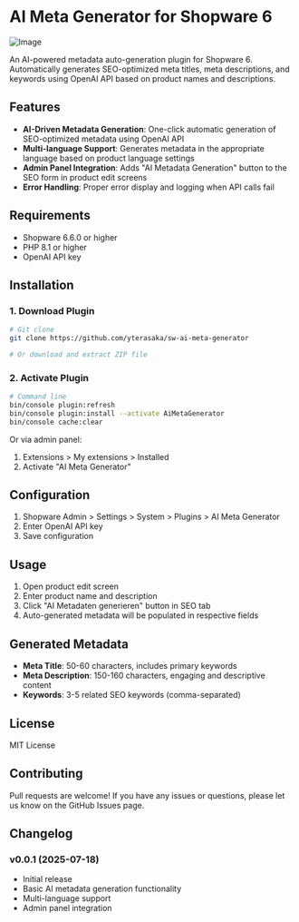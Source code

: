 # AI Meta Generator for Shopware 6

![Image](https://github.com/user-attachments/assets/3ae59fda-1132-4153-81ec-3a89624270aa)

An AI-powered metadata auto-generation plugin for Shopware 6. Automatically generates SEO-optimized meta titles, meta descriptions, and keywords using OpenAI API based on product names and descriptions.

## Features

- **AI-Driven Metadata Generation**: One-click automatic generation of SEO-optimized metadata using OpenAI API
- **Multi-language Support**: Generates metadata in the appropriate language based on product language settings
- **Admin Panel Integration**: Adds "AI Metadata Generation" button to the SEO form in product edit screens
- **Error Handling**: Proper error display and logging when API calls fail

## Requirements

- Shopware 6.6.0 or higher
- PHP 8.1 or higher
- OpenAI API key

## Installation

### 1. Download Plugin

```bash
# Git clone
git clone https://github.com/yterasaka/sw-ai-meta-generator

# Or download and extract ZIP file
```

### 2. Activate Plugin

```bash
# Command line
bin/console plugin:refresh
bin/console plugin:install --activate AiMetaGenerator
bin/console cache:clear
```

Or via admin panel:

1. Extensions > My extensions > Installed
2. Activate "AI Meta Generator"

## Configuration

1. Shopware Admin > Settings > System > Plugins > AI Meta Generator
2. Enter OpenAI API key
3. Save configuration

## Usage

1. Open product edit screen
2. Enter product name and description
3. Click "AI Metadaten generieren" button in SEO tab
4. Auto-generated metadata will be populated in respective fields

## Generated Metadata

- **Meta Title**: 50-60 characters, includes primary keywords
- **Meta Description**: 150-160 characters, engaging and descriptive content
- **Keywords**: 3-5 related SEO keywords (comma-separated)

## License

MIT License

## Contributing

Pull requests are welcome!
If you have any issues or questions, please let us know on the GitHub Issues page.

## Changelog

### v0.0.1 (2025-07-18)

- Initial release
- Basic AI metadata generation functionality
- Multi-language support
- Admin panel integration
